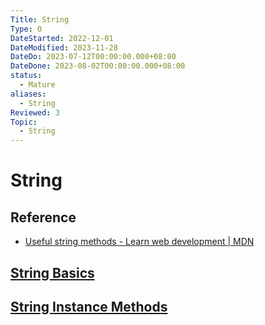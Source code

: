 ```yaml
---
Title: String
Type: O
DateStarted: 2022-12-01
DateModified: 2023-11-28
DateDo: 2023-07-12T00:00:00.000+08:00
DateDone: 2023-08-02T00:00:00.000+08:00
status:
  - Mature
aliases:
  - String
Reviewed: 3
Topic:
  - String
---
```


# String

## Reference
- [Useful string methods - Learn web development | MDN](https://developer.mozilla.org/en-US/docs/Learn/JavaScript/First_steps/Useful_string_methods)
## [String Basics](String%20Basics.md)

## [String Instance Methods](String%20Instance%20Methods/String%20Instance%20Methods.md)
